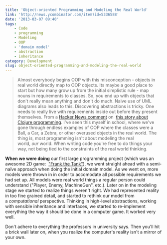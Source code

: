 ```yaml
---
title: 'Object-oriented Programming and Modeling the Real World'
link: 'http://news.ycombinator.com/item?id=5336588'
date: '2013-03-07 09:40'
tags:
    - Code
    - programming
    - Modeling
    - OOP
    - 'domain model'
    - abstraction
    - inheritance
category: Development
slug: object-oriented-programming-and-modeling-the-real-world
---
```


> Almost everybody begins OOP with this misconception - objects in real world directly map to OOP objects. Its maybe a good place to start but how many grow up from the initial simplistic rule - map nouns in requirements to classes. So, you end up with objects that don't really mean anything and don't do much. Naive use of UML diagrams also leads to this. Discovering abstractions is tricky. One needs to really live with requirements inside out before they present themselves.
From a [Hacker News comment](http://news.ycombinator.com/item?id=5336588) on  [this story about Clojure programming](http://www.lispcast.com/java-learn-from-clojure?utm_source=dlvr.it&utm_medium=twitter). I've seen this myself in school, where we've gone through endless examples of OOP where the classes were a Ball, a Car, a Zebra, or other overused objects in the real world. The thing is, most programming isn't about modeling the real world, _our_ world. When writing code you're free to do things your way, not being tied to the constraints of the real world thinking.  **When we were doing** our first large programming project (which was an awesome 2D game:  ["Frank the Tank"](http://beta.johanbrook.com/medioqre/)), we went straight ahead with a semi-naïve approach when doing the initial domain model. As we went on, more models were thrown in in order to accomodate all possible requirements we had set up. All models were real world things a regular person could understand ("Player, Enemy, MachineGun", etc.). Later on in the modeling stage we started to realize things weren't right. We had represented reality in too fine grained detail, and started to rethink our model from a _computational_ perspective. Thinking in high-level abstractions, working with sensible inheritance and interfaces, we started to re-implement everything the way it should be done in a computer game. It worked very well.  Don't adhere to everything the professors in university says. Then you'll hit a brick wall later on, when you realize the computer's reality isn't a mirror of your own.

